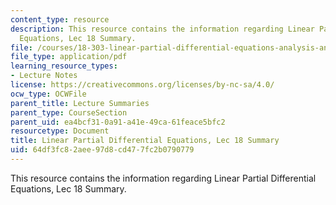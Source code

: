```yaml
---
content_type: resource
description: This resource contains the information regarding Linear Partial Differential
  Equations, Lec 18 Summary.
file: /courses/18-303-linear-partial-differential-equations-analysis-and-numerics-fall-2014/64df3fc82aee97d8cd477fc2b0790779_MIT18_303F14_Lecture18.pdf
file_type: application/pdf
learning_resource_types:
- Lecture Notes
license: https://creativecommons.org/licenses/by-nc-sa/4.0/
ocw_type: OCWFile
parent_title: Lecture Summaries
parent_type: CourseSection
parent_uid: ea4bcf31-0a91-a41e-49ca-61feace5bfc2
resourcetype: Document
title: Linear Partial Differential Equations, Lec 18 Summary
uid: 64df3fc8-2aee-97d8-cd47-7fc2b0790779
---
```

This resource contains the information regarding Linear Partial Differential Equations, Lec 18 Summary.